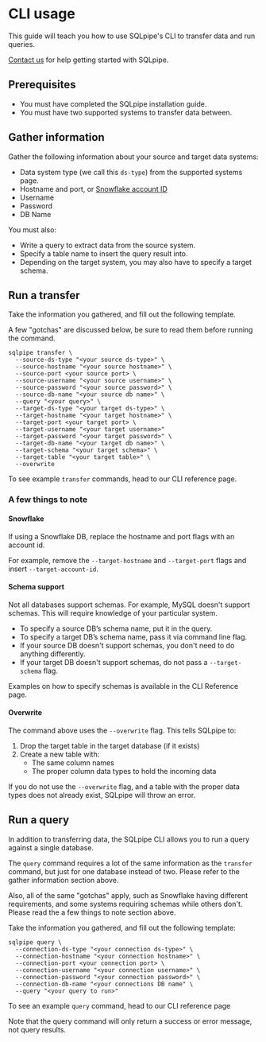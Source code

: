 # CLI usage

This guide will teach you how to use SQLpipe's CLI to transfer data and run queries.

[Contact us](https://sqlpipe.com/contact) for help getting started with SQLpipe.

## Prerequisites

* You must have completed the SQLpipe installation guide.
* You must have two supported systems to transfer data between.

## Gather information

Gather the following information about your source and target data systems:

* Data system type (we call this `ds-type`) from the supported systems page.
* Hostname and port, or [Snowflake account ID](https://docs.snowflake.com/en/user-guide/admin-account-identifier.html#where-are-account-identifiers-used)
* Username
* Password
* DB Name

You must also:

* Write a query to extract data from the source system.
* Specify a table name to insert the query result into.
* Depending on the target system, you may also have to specify a target schema.

## Run a transfer

Take the information you gathered, and fill out the following template.

A few "gotchas" are discussed below, be sure to read them before running the command.

```
sqlpipe transfer \
  --source-ds-type "<your source ds-type>" \
  --source-hostname "<your source hostname>" \
  --source-port <your source port> \
  --source-username "<your source username>" \
  --source-password "<your source password>" \
  --source-db-name "<your source db name>" \
  --query "<your query>" \
  --target-ds-type "<your target ds-type>" \
  --target-hostname "<your target hostname>" \
  --target-port <your target port> \
  --target-username "<your target username>"
  --target-password "<your target password>" \
  --target-db-name "<your target db name>" \
  --target-schema "<your target schema>" \
  --target-table "<your target table>" \
  --overwrite
```

To see example `transfer` commands, head to our CLI reference page.

### A few things to note

#### Snowflake

If using a Snowflake DB, replace the hostname and port flags with an account id.

For example, remove the `--target-hostname` and `--target-port` flags and insert `--target-account-id`.

#### Schema support

Not all databases support schemas. For example, MySQL doesn't support schemas. This will require knowledge of your particular system.

* To specify a source DB’s schema name, put it in the query.
* To specify a target DB’s schema name, pass it via command line flag.
* If your source DB doesn't support schemas, you don't need to do anything differently.
* If your target DB doesn't support schemas, do not pass a `--target-schema` flag.

Examples on how to specify schemas is available in the CLI Reference page.

#### Overwrite

The command above uses the `--overwrite` flag. This tells SQLpipe to:

1. Drop the target table in the target database (if it exists)
2. Create a new table with:
   * The same column names
   * The proper column data types to hold the incoming data

If you do not use the `--overwrite` flag, and a table with the proper data types does not already exist, SQLpipe will throw an error.

## Run a query

In addition to transferring data, the SQLpipe CLI allows you to run a query against a single database.

The `query` command requires a lot of the same information as the `transfer` command, but just for one database instead of two. Please refer to the gather information section above.

Also, all of the same "gotchas" apply, such as Snowflake having different requirements, and some systems requiring schemas while others don't. Please read the a few things to note section above.

Take the information you gathered, and fill out the following template:

```
sqlpipe query \
  --connection-ds-type "<your connection ds-type>" \
  --connection-hostname "<your connection hostname>" \
  --connection-port <your connection port> \
  --connection-username "<your connection username>" \
  --connection-password "<your connection password>" \
  --connection-db-name "<your connections DB name" \
  --query "<your query to run>"
```

To see an example `query` command, head to our CLI reference page

Note that the query command will only return a success or error message, not query results.
